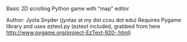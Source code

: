 Basic 2D scrolling Python game with "map" editor

Author: Jyota Snyder (jyotas at my dot ccsu dot edu)
Requires Pygame library and uses eztext.py (eztext included, grabbed from here http://www.pygame.org/project-EzText-920-.html)

